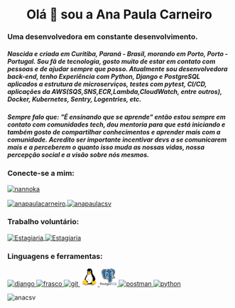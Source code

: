 <h1 align="center">Ol&aacute; 👋 sou a Ana Paula Carneiro</h1>
<h3 align="left">Uma desenvolvedora em constante desenvolvimento.</h3>

<h5 align="left">Nascida e criada em Curitiba, Paraná - Brasil, morando em Porto, Porto - Portugal.
Sou fã de tecnologia, gosto muito de estar em contato com pessoas e de ajudar sempre que posso.
Atualmente sou desenvolvedora back-end, tenho Experiência com Python, Django e PostgreSQL aplicados
a estrutura de microserviços, testes com pytest, CI/CD, aplicações da AWS(SQS,SNS,ECR,Lambda,CloudWatch, entre outros), Docker, Kubernetes, Sentry, Logentries, etc.</h5>

<h5 align="left">Sempre falo que: "É ensinando que se aprende" então estou sempre em contato com comunidades tech,
dou mentoria para que está iniciando e também gosto de compartilhar conhecimentos e aprender mais
com a comunidade. Acredito ser importante incentivar devs a se comunicarem mais e a perceberem o
quanto isso muda as nossas vidas, nossa percepção social e a visão sobre nós mesmos.</h5>

<h3 align=" left ">Conecte-se a mim:</h3>
  
<p align="left"><a href="https://twitter.com/nannoka" target="blank"><img src="https://img.shields.io/twitter/follow/nannoka?logo=twitter&amp;style=for-the-badge" alt="nannoka"/></a></p>
<p align=" left "><a href="https://www.linkedin.com/in/anapaulacarneiro/" target="blank"> <img src="https://cdn1.iconfinder.com/data/icons/logotypes/32/square-linkedin-256.png" alt="anapaulacarneiro" width="40" height="40" align="center"/><a href="https://anapaulacsv.medium.com/" target=" blank "> <img src="https://encrypted-tbn0.gstatic.com/images?q=tbn:ANd9GcREU-_gpp8HOkxw6zymWkPKRcAHda7pDPZj2A&usqp=CAU" alt="anapaulacsv " width="40" height="40" align="center" /> </a></p>
  
<h3 align=" left ">Trabalho voluntário:</h3>
<p align=" left "><a href="https://www.devscansados.com.br/" target="blank"> <img src="https://cdn0.iconfinder.com/data/icons/podcast-4/100/podcast-happy-4-podcast-podcaster-vlogger-streamer-microphone-radio-show-happy-emoji-female-256.png" alt="Estagiaria" width="40" height="40" align="center" />
<a href="https://www.linkedin.com/company/pyladies-curitiba" target="blank"> <img src="https://d1fdloi71mui9q.cloudfront.net/2roXcSlOT1Cg7f78GKHb_aOEZUnGMkMEOLv7D" alt="Estagiaria" width="40" height="40" align="center"/></a></p>   
  
<h3 align=" left ">Linguagens e ferramentas:</h3>
<p align="left"><a href="https://www.djangoproject.com/" target="_blank" rel="noopener"> <img src="https://static.djangoproject.com/img/icon-touch.e4872c4da341.png" alt=" django " width=" 40 " height=" 40 " /> </a> 
<a href="https://flask.palletsprojects.com/" target="_blank" rel="noopener"> <img src="https://encrypted-tbn0.gstatic.com/images?q=tbn:ANd9GcTEc_yYCT99Dnpaprgy1xWXbL6Z8oxirOIm9B2Thbx5J9-_pieqtNxsQKoeRU3UkggToCI&usqp=CAU" alt=" frasco " height=" 40 " /> </a> <a href="https://git-scm.com/" target="_blank" rel="noopener"> <img src="https://www.vectorlogo.zone/logos/git-scm/git-scm-icon.svg" alt=" git " width=" 40 " height=" 40 " /> </a> <a href=" https://www.linux.org/ " target=" _ blank "> <img src="https://raw.githubusercontent.com/devicons/devicon/master/icons/linux/linux-original.svg" alt=" linux " width=" 40 " height="40" /> </a> <a href="https://www.postgresql.org" target="_blank" rel="noopener"> <img src="https://raw.githubusercontent.com/devicons/devicon/master/icons/postgresql/postgresql-original-wordmark.svg " alt=" postgresql " width=" 40 " height=" 40 " /> </a> <a href=" https: // postman.com " target=" _ blank "> <img src="https://www.vectorlogo.zone/logos/getpostman/getpostman-icon.svg" alt=" postman " width=" 40 " height=" 40 " /> </a> <a href="https://www.python.org" target="_blank" rel="noopener"> <img src="https://cdn3.iconfinder.com/data/icons/logos-and-brands-adobe/512/267_Python-256.png" alt=" python " width=" 40 " height=" 40 " /> </a>
<p align="left"><img src="https://komarev.com/ghpvc/?username=anacsv&amp;label=Profile%20views&amp;color=0e75b6&amp;style=flat" alt="anacsv" /></p>
